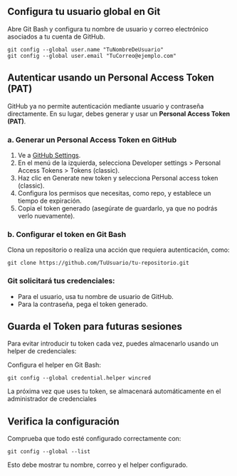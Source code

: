 ## Configura tu usuario global en Git
Abre Git Bash y configura tu nombre de usuario y correo electrónico asociados a tu cuenta de GitHub.
  
```
git config --global user.name "TuNombreDeUsuario"
git config --global user.email "TuCorreo@ejemplo.com"
```

## Autenticar usando un Personal Access Token (PAT)
GitHub ya no permite autenticación mediante usuario y contraseña directamente. En su lugar, debes generar y usar un **Personal Access Token (PAT)**.

### a. Generar un Personal Access Token en GitHub
1. Ve a [GitHub Settings](https://github.com/settings/profile).
2. En el menú de la izquierda, selecciona Developer settings > Personal Access Tokens > Tokens (classic).
3. Haz clic en Generate new token y selecciona Personal access token (classic).
4. Configura los permisos que necesitas, como repo, y establece un tiempo de expiración.
5. Copia el token generado (asegúrate de guardarlo, ya que no podrás verlo nuevamente).

### b. Configurar el token en Git Bash
Clona un repositorio o realiza una acción que requiera autenticación, como:
```
git clone https://github.com/TuUsuario/tu-repositorio.git
```
### Git solicitará tus credenciales:
* Para el usuario, usa tu nombre de usuario de GitHub.
* Para la contraseña, pega el token generado.

## Guarda el Token para futuras sesiones
Para evitar introducir tu token cada vez, puedes almacenarlo usando un helper de credenciales:

Configura el helper en Git Bash:
```
git config --global credential.helper wincred
```
La próxima vez que uses tu token, se almacenará automáticamente en el administrador de credenciales

## Verifica la configuración
Comprueba que todo esté configurado correctamente con:
```
git config --global --list
```
Esto debe mostrar tu nombre, correo y el helper configurado.
